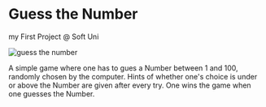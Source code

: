 # Guess the Number
my First Project @ Soft Uni 

![guess the number](https://user-images.githubusercontent.com/122853075/213916197-c84d985c-4652-49bf-a1dd-6b4c7a6ad333.jpg)

A simple game where one has to gues a Number between 1 and 100, randomly chosen by the computer.
Hints of whether one's choice is under or above the Number are given after every try.
One wins the game when one guesses the Number.


